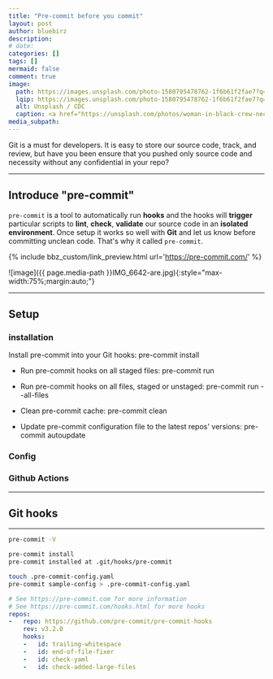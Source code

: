 ```yaml
---
title: "Pre-commit before you commit"
layout: post
author: bluebirz
description:
# date: 
categories: []
tags: []
mermaid: false
comment: true
image:
  path: https://images.unsplash.com/photo-1580795478762-1f6b61f2fae7?q=80&w=1470&auto=format&fit=crop&ixlib=rb-4.1.0&ixid=M3wxMjA3fDB8MHxwaG90by1wYWdlfHx8fGVufDB8fHx8fA%3D%3D
  lqip: https://images.unsplash.com/photo-1580795478762-1f6b61f2fae7?q=10&w=1470&auto=format&fit=crop&ixlib=rb-4.1.0&ixid=M3wxMjA3fDB8MHxwaG90by1wYWdlfHx8fGVufDB8fHx8fA%3D%3D
  alt: Unsplash / CDC
  caption: <a href="https://unsplash.com/photos/woman-in-black-crew-neck-t-shirt-standing-beside-woman-in-white-t-shirt-CMhVRKI6vSY">Unsplash / CDC</a>
media_subpath: 
---
```


Git is a must for developers. It is easy to store our source code, track, and review, but have you been ensure that you pushed only source code and necessity without any confidential in your repo?

---

## Introduce "pre-commit"

`pre-commit` is a tool to automatically run **hooks** and the hooks will **trigger** particular scripts to **lint**, **check**, **validate** our source code in an **isolated environment**. Once setup it works so well with **Git** and let us know before committing unclean code. That's why it called `pre-commit`.

{% include bbz_custom/link_preview.html url='<https://pre-commit.com/>' %}

![image]({{ page.media-path  }}IMG_6642-are.jpg){:style="max-width:75%;margin:auto;"}

---

## Setup

### installation

 Install pre-commit into your Git hooks:
    pre-commit install

- Run pre-commit hooks on all staged files:
    pre-commit run

- Run pre-commit hooks on all files, staged or unstaged:
    pre-commit run --all-files

- Clean pre-commit cache:
    pre-commit clean

- Update pre-commit configuration file to the latest repos' versions:
    pre-commit autoupdate

### Config

### Github Actions

---

## Git hooks

---

```sh
pre-commit -V
```

```sh
pre-commit install
pre-commit installed at .git/hooks/pre-commit

```

```sh
touch .pre-commit-config.yaml
pre-commit sample-config > .pre-commit-config.yaml
```

```yaml
# See https://pre-commit.com for more information
# See https://pre-commit.com/hooks.html for more hooks
repos:
-   repo: https://github.com/pre-commit/pre-commit-hooks
    rev: v3.2.0
    hooks:
    -   id: trailing-whitespace
    -   id: end-of-file-fixer
    -   id: check-yaml
    -   id: check-added-large-files
```
